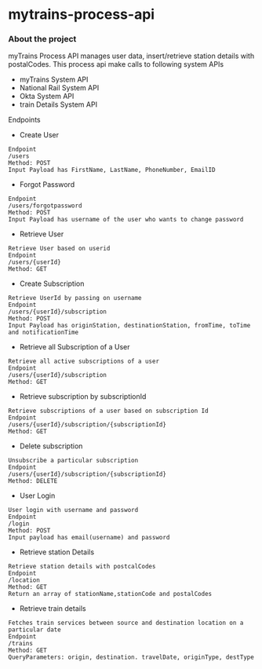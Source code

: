 # mytrains-process-api

### About the project
myTrains Process API manages user data, insert/retrieve station details with postalCodes. This process api make calls to following system APIs
* myTrains System API
* National Rail System API
* Okta System API
* train Details System API

Endpoints

* Create User

```
Endpoint
/users
Method: POST
Input Payload has FirstName, LastName, PhoneNumber, EmailID 
```

* Forgot Password

```
Endpoint
/users/forgotpassword
Method: POST
Input Payload has username of the user who wants to change password
```

* Retrieve User
```
Retrieve User based on userid
Endpoint
/users/{userId}
Method: GET
```

* Create Subscription
```
Retrieve UserId by passing on username
Endpoint
/users/{userId}/subscription
Method: POST
Input Payload has originStation, destinationStation, fromTime, toTime and notificationTime
```
* Retrieve all Subscription of a User
```
Retrieve all active subscriptions of a user
Endpoint
/users/{userId}/subscription
Method: GET
```

* Retrieve subscription by subscriptionId
```
Retrieve subscriptions of a user based on subscription Id
Endpoint
/users/{userId}/subscription/{subscriptionId}
Method: GET
```

* Delete subscription
```
Unsubscribe a particular subscription
Endpoint
/users/{userId}/subscription/{subscriptionId}
Method: DELETE
```

* User Login
```
User login with username and password
Endpoint
/login
Method: POST
Input payload has email(username) and password
```

* Retrieve station Details
```
Retrieve station details with postcalCodes
Endpoint
/location
Method: GET
Return an array of stationName,stationCode and postalCodes
```

* Retrieve train details
```
Fetches train services between source and destination location on a particular date
Endpoint
/trains
Method: GET
QueryParameters: origin, destination. travelDate, originType, destType
```


